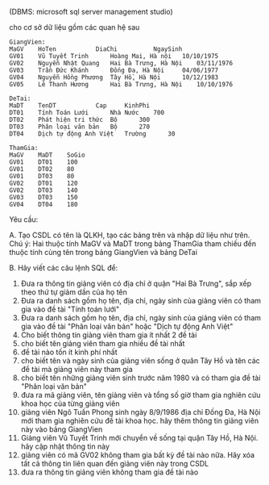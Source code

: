 (DBMS: microsoft sql server management studio)

cho cơ sở dữ liệu gồm các quan hệ sau
    
    GiangVien:
    MaGV	HoTen			DiaChi			NgaySinh
    GV01	Vũ Tuyết Trinh		Hoàng Mai, Hà nội	10/10/1975
    GV02	Nguyễn Nhật Quang	Hai Bà Trưng, Hà Nội	03/11/1976
    GV03	Trần Đức Khánh		Đống Đa, Hà Nội		04/06/1977
    GV04	Nguyễn Hồng Phương	Tây Hồ, Hà Nội		10/12/1983
    GV05	Lê Thanh Hương		Hai Bà Trưng, Hà Nội	10/10/1976
    
    DeTai:
    MaDT	TenDT			Cap		KinhPhi
    DT01	Tính Toán Lưới		Nhà Nước	700
    DT02	Phát hiện tri thức	Bộ		300
    DT03	Phân loại văn bản	Bộ		270
    DT04	Dịch tự động Anh Việt	Trường		30
    
    ThamGia:       
    MaGV	MaDT	SoGio
    GV01	DT01	100
    GV01	DT02	80
    GV01	DT03	80
    GV02	DT01	120
    GV02	DT03	140
    GV03	DT03	150
    GV04	DT04	180
    
Yêu cầu:

A. Tạo CSDL có tên là QLKH, tạo các bảng trên và nhập dữ liệu như trên. Chú ý: Hai thuộc tính MaGV và MaDT 
trong bảng ThamGia tham chiếu đến thuộc tính cùng tên trong bảng GiangVien và bảng DeTai

B. Hãy viết các câu lệnh SQL để:
 1. Đưa ra thông tin giảng viên có địa chỉ ở quận "Hai Bà Trưng", sắp xếp theo thứ tự giảm dần của họ tên
 2. Đưa ra danh sách gồm họ tên, địa chỉ, ngày sinh của giảng viên có tham gia vào đề tài "Tính toán lưới"
 3. Đưa ra danh sách gồm họ tên, địa chỉ, ngày sinh của giảng viên có tham gia vào đề tài "Phân loại văn bản" 
 hoặc "Dịch tự động Anh Việt"
 4. Cho biết thông tin giảng viên tham gia ít nhất 2 đề tài
 5. cho biết tên giảng viên tham gia nhiều đề tài nhất
 6. đề tài nào tốn ít kinh phí nhất 
 7. cho biết tên và ngày sinh của giảng viên sống ở quân Tây Hồ và tên các đề tài mà giảng viên này tham gia 
 8. cho biết tên những giảng viên sinh trước năm 1980 và có tham gia đề tài "Phân loại văn bản" 
 9. đưa ra mã giảng viên, tên giảng viên và tổng số giờ tham gia nghiên cứu khoa học của từng giảng viên
 10. giảng viên Ngô Tuấn Phong sinh ngày 8/9/1986 địa chỉ Đống Đa, Hà Nội mới tham gia nghiên cứu đề tài khoa học. 
 hãy thêm thông tin giảng viên này vào bảng GiangVien
 11. Giảng viên Vũ Tuyết Trinh mới chuyển về sống tại quận Tây Hồ, Hà Nội. hãy cập nhật thông tin này
 12. giảng viên có mã GV02 không tham gia bất kỳ đề tài nào nữa. 
 Hãy xóa tất cả thông tin liên quan đến giảng viên này trong CSDL
 13. đưa ra thông tin giảng viên không tham gia đề tài nào
    
    
    
    
    

